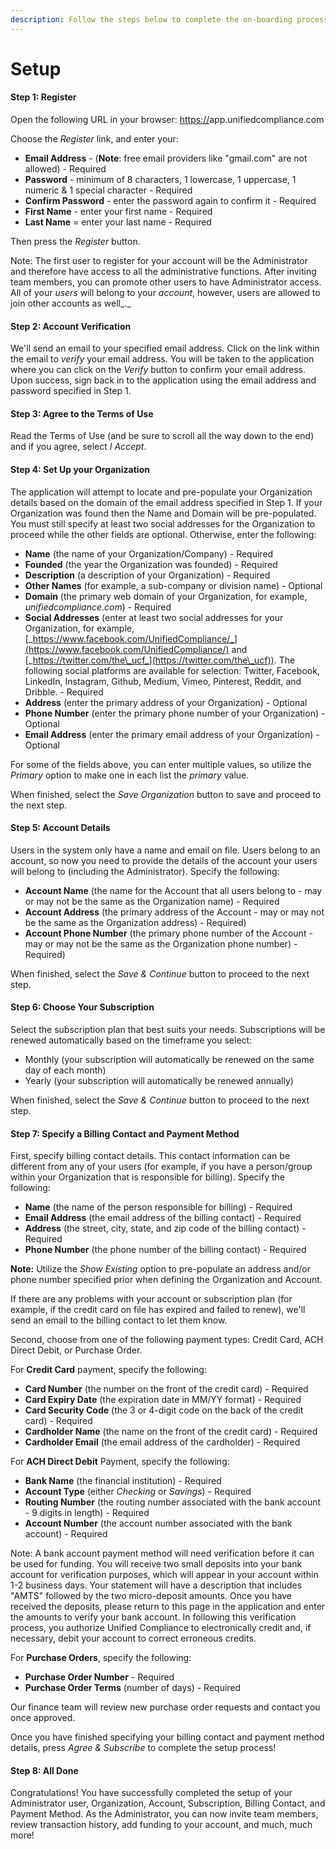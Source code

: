 ```yaml
---
description: Follow the steps below to complete the on-boarding process
---
```


# Setup

#### Step 1:  Register

Open the following URL in your browser:  [https://](https://agpmdev.complianceascode.net/)app.unifiedcompliance.com

Choose the _Register_ link, and enter your:

* **Email Address** - (**Note**: free email providers like "gmail.com" are not allowed) - Required
* **Password** - minimum of 8 characters, 1 lowercase, 1 uppercase, 1 numeric & 1 special character - Required
* **Confirm Password**  - enter the password again to confirm it - Required
* **First Name**  - enter your first name - Required
* **Last Name**  = enter your last name - Required

Then press the _Register_ button.

Note: The first user to register for your account will be the Administrator and therefore have access to all the administrative functions. After inviting team members, you can promote other users to have Administrator access. All of your _users_ will belong to your _account_, however, users are allowed to join other accounts as well_._&#x20;

#### Step 2:  Account Verification

We'll send an email to your specified email address. Click on the link within the email to _verify_ your email address. You will be taken to the application where you can click on the _Verify_ button to confirm your email address.  Upon success, sign back in to the application using the email address and password specified in Step 1. &#x20;

#### Step 3:  Agree to the Terms of Use

Read the Terms of Use (and be sure to scroll all the way down to the end) and if you agree, select _I Accept_.

#### Step 4:  Set Up your Organization

The application will attempt to locate and pre-populate your Organization details based on the domain of the email address specified in Step 1. If your Organization was found then the Name and Domain will be pre-populated.  You must still specify at least two social addresses for the Organization to proceed while the other fields are optional.  Otherwise, enter the following:

* **Name** (the name of your Organization/Company) - Required
* **Founded** (the year the Organization was founded) - Required
* **Description** (a description of your Organization) - Required
* **Other Names** (for example, a sub-company or division name) - Optional
* **Domain** (the primary web domain of your Organization, for example, _unifiedcompliance.com_) - Required
* **Social Addresses** (enter at least two social addresses for your Organization, for example, [_https://www.facebook.com/UnifiedCompliance/_](https://www.facebook.com/UnifiedCompliance/) and [_https://twitter.com/the\_ucf_](https://twitter.com/the\_ucf)). The following social platforms are available for selection: Twitter, Facebook, LinkedIn, Instagram, Github, Medium, Vimeo, Pinterest, Reddit, and Dribble. - Required
* **Address** (enter the primary address of your Organization) - Optional
* **Phone Number** (enter the primary phone number of your Organization) - Optional
* **Email Address** (enter the primary email address of your Organization) - Optional

For some of the fields above, you can enter multiple values, so utilize the _Primary_ option to make one in each list the _primary_ value.&#x20;

When finished, select the _Save Organization_ button to save and proceed to the next step.

#### Step 5:  Account Details

Users in the system only have a name and email on file.  Users belong to an account, so now you need to provide the details of the account your users will belong to (including the Administrator). Specify the following:

* **Account Name** (the name for the Account that all users belong to - may or may not be the same as the Organization name) - Required
* **Account Address** (the primary address of the Account - may or may not be the same as the Organization address) - Required)
* **Account Phone Number** (the primary phone number of the Account - may or may not be the same as the Organization phone number) - Required)

When finished, select the _Save & Continue_ button to proceed to the next step.

#### Step 6:  Choose Your Subscription

Select the subscription plan that best suits your needs. Subscriptions will be renewed automatically based on the timeframe you select:

* Monthly (your subscription will automatically be renewed on the same day of each month)
* Yearly (your subscription will automatically be renewed annually)

When finished,  select the _Save & Continue_ button to proceed to the next step.

#### Step 7:  Specify a Billing Contact and Payment Method

First, specify billing contact details. This contact information can be different from any of your users (for example, if you have a person/group within your Organization that is responsible for billing). Specify the following:

* **Name** (the name of the person responsible for billing) - Required
* **Email Address** (the email address of the billing contact) - Required
* **Address** (the street, city, state, and zip code of the billing contact) - Required
* **Phone Number** (the phone number of the billing contact) - Required

**Note:**  Utilize the _Show Existing_ option to pre-populate an address and/or phone number specified prior when defining the Organization and Account.

If there are any problems with your account or subscription plan (for example, if the credit card on file has expired and failed to renew), we'll send an email to the billing contact to let them know.

Second, choose from one of the following payment types: Credit Card, ACH Direct Debit, or Purchase Order.

For **Credit Card** payment, specify the following:

* **Card Number** (the number on the front of the credit card) - Required
* **Card Expiry Date** (the expiration date in MM/YY format) - Required
* **Card Security Code** (the 3 or 4-digit code on the back of the credit card) - Required
* **Cardholder Name** (the name on the front of the credit card) - Required
* **Cardholder Email** (the email address of the cardholder) - Required

For **ACH Direct Debit** Payment, specify the following:

* **Bank Name** (the financial institution) - Required
* **Account Type** (either _Checking_ or _Savings_) - Required
* **Routing Number** (the routing number associated with the bank account - 9 digits in length) - Required
* **Account Number** (the account number associated with the bank account) - Required

Note: A bank account payment method will need verification before it can be used for funding. You will receive two small deposits into your bank account for verification purposes, which will appear in your account within 1-2 business days. Your statement will have a description that includes "AMTS" followed by the two micro-deposit amounts. Once you have received the deposits, please return to this page in the application and enter the amounts to verify your bank account. In following this verification process, you authorize Unified Compliance to electronically credit and, if necessary, debit your account to correct erroneous credits.

For **Purchase Orders**, specify the following:

* **Purchase Order Number** - Required
* **Purchase Order Terms** (number of days) - Required

Our finance team will review new purchase order requests and contact you once approved.

Once you have finished specifying your billing contact and payment method details, press _Agree & Subscribe_ to complete the setup process!

#### Step 8: All Done

Congratulations! You have successfully completed the setup of your Administrator user, Organization, Account, Subscription, Billing Contact, and Payment Method. As the Administrator, you can now invite team members, review transaction history, add funding to your account, and much, much more!&#x20;
